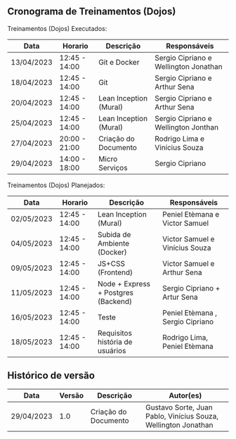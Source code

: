 ## Cronograma de Treinamentos (Dojos)

Treinamentos (Dojos) Executados:

| Data | Horario | Descrição | Responsáveis |
| ---- | ---- | ---- | ---- |
| 13/04/2023 | 12:45 - 14:00 | Git e Docker | Sergio Cipriano e Wellington Jonathan |
| 18/04/2023 | 12:45 - 14:00 | Git | Sergio Cipriano e Arthur Sena |
| 20/04/2023 | 12:45 - 14:00 | Lean Inception (Mural) | Sergio Cipriano e Arthur Sena |
| 25/04/2023 | 12:45 - 14:00 | Lean Inception (Mural)| Sergio Cipriano e Wellington Jonthan |
| 27/04/2023 | 20:00 - 21:00 | Criação do Documento | Rodrigo Lima e Vinícius Souza |
| 29/04/2023 | 14:00 - 18:00 | Micro Serviços | Sergio Cipriano |

Treinamentos (Dojos) Planejados:

| Data | Horario | Descrição | Responsáveis |
| ---- | ---- | ---- | ---- |
| 02/05/2023 |12:45 - 14:00 | Lean Inception (Mural)  | Peniel Etèmana  e Victor Samuel   |
| 04/05/2023 |12:45 - 14:00| Subida de Ambiente (Docker) |   Victor Samuel e Vinícius Souza|
| 09/05/2023 |12:45 - 14:00| JS+CSS (Frontend) | Victor Samuel e  Arthur Sena | 
| 11/05/2023 |12:45 - 14:00| Node + Express + Postgres (Backend) | Sergio Cipriano + Artur Sena  | 
| 16/05/2023 |12:45 - 14:00| Teste| Peniel Etèmana , Sergio Cipriano | 
| 18/05/2023 |12:45 - 14:00| Requisitos história de usuários |  Rodrigo Lima, Peniel Etèmana  | 

## Histórico de versão
| Data | Versão | Descrição | Autor(es) |
| ---- | ---- | ---- | ---- |
| 29/04/2023 | 1.0 | Criação do Documento | Gustavo Sorte, Juan Pablo, Vinícius Souza, Wellington Jonathan |
